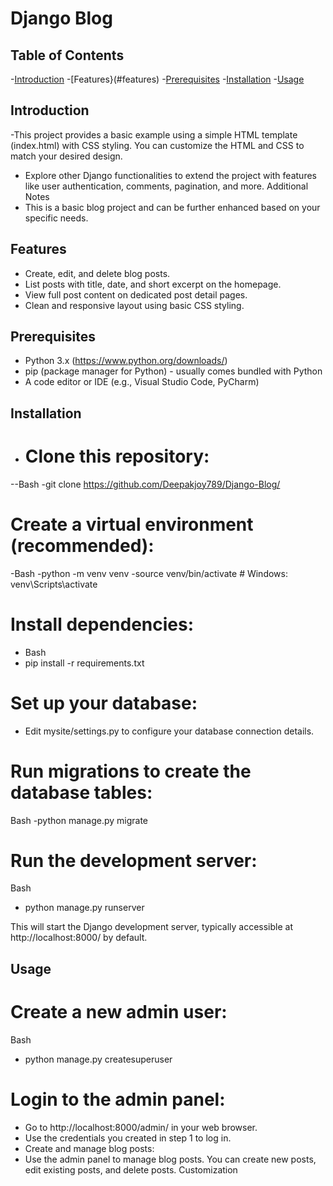 # Django Blog #
## Table of Contents 
-[Introduction](#introduction)
-[Features}(#features)
-[Prerequisites](#prerequisites)
-[Installation](installation)
-[Usage](usage)



## Introduction

-This project provides a basic example using a simple HTML template (index.html) with CSS styling. You can customize the HTML and CSS to match your desired design.
- Explore other Django functionalities to extend the project with features like user authentication, comments, pagination, and more.
Additional Notes
- This is a basic blog project and can be further enhanced based on your specific needs.

## Features
- Create, edit, and delete blog posts.
- List posts with title, date, and short excerpt on the homepage.
- View full post content on dedicated post detail pages.
- Clean and responsive layout using basic CSS styling.

## Prerequisites
- Python 3.x (https://www.python.org/downloads/)
- pip (package manager for Python) - usually comes bundled with Python
- A code editor or IDE (e.g., Visual Studio Code, PyCharm)

## Installation
- # Clone this repository:

--Bash
-git clone https://github.com/Deepakjoy789/Django-Blog/


# Create a virtual environment (recommended):

-Bash
-python -m venv venv
-source venv/bin/activate  # Windows: venv\Scripts\activate

# Install dependencies:

- Bash
- pip install -r requirements.txt


# Set up your database:

- Edit mysite/settings.py to configure your database connection details.

# Run migrations to create the database tables:
Bash
-python manage.py migrate


# Run the development server:

Bash
- python manage.py runserver


This will start the Django development server, typically accessible at http://localhost:8000/ by default.

## Usage
# Create a new admin user:

Bash
- python manage.py createsuperuser


# Login to the admin panel:

- Go to http://localhost:8000/admin/ in your web browser.
- Use the credentials you created in step 1 to log in.
- Create and manage blog posts:
- Use the admin panel to manage blog posts. You can create new posts, edit existing posts, and delete posts.
Customization

